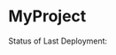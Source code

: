 # MyProject




Status of Last Deployment:<br>
<img scr="https://github.com/XBOCT22/MyProject/workflows/CI-CD-pipeline-to-AWS/badge.svg?branch=master"><br>


